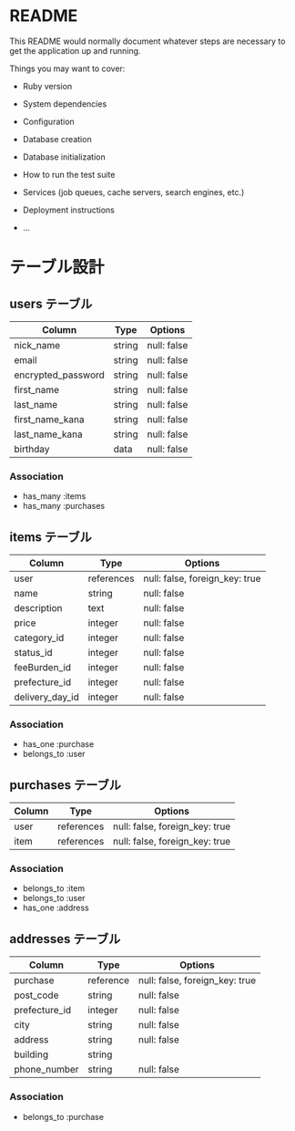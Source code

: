# README

This README would normally document whatever steps are necessary to get the
application up and running.

Things you may want to cover:

* Ruby version

* System dependencies

* Configuration

* Database creation

* Database initialization

* How to run the test suite

* Services (job queues, cache servers, search engines, etc.)

* Deployment instructions

* ...

# テーブル設計

## users テーブル

| Column           | Type   | Options     |
| --------         | ------ | ----------- |
|nick_name         | string | null: false |
| email            | string | null: false |
|encrypted_password| string | null: false |
|first_name        | string | null: false |
|last_name         | string | null: false |
|first_name_kana   | string | null: false |
|last_name_kana    | string | null: false |
|birthday          | data   | null: false |

### Association

- has_many :items
- has_many :purchases

## items テーブル

| Column        | Type     | Options                        |
| ------        | ------   | ----------- |
|   user        |references| null: false, foreign_key: true |
|   name        | string   | null: false                    |
|description    | text     | null: false                    |
| price         | integer  | null: false                    |
|category_id    | integer  | null: false                    |
| status_id     | integer  | null: false                    |
| feeBurden_id  | integer  | null: false                    |
| prefecture_id | integer  | null: false                    |
|delivery_day_id| integer  | null: false                    |

### Association

- has_one :purchase
- belongs_to :user

## purchases テーブル

| Column     | Type       | Options                        |
| -------    | ---------- | ------------------------------ |
| user       | references | null: false, foreign_key: true |
| item       | references | null: false, foreign_key: true |

### Association

- belongs_to :item
- belongs_to :user
- has_one :address

## addresses テーブル

| Column      | Type       | Options                        |
| -------     | ---------- | ------------------------------ |
| purchase    | reference  | null: false, foreign_key: true |
| post_code   | string     | null: false                    |
|prefecture_id| integer    | null: false                    |
| city        | string     | null: false                    |
|   address   | string     | null: false                    |
|  building   | string     |                                |
| phone_number| string     | null: false                    |

### Association

- belongs_to :purchase